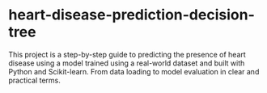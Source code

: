# heart-disease-prediction-decision-tree
This project is a step-by-step guide to predicting the presence of heart disease using a model trained using a real-world dataset and built with Python and Scikit-learn. From data loading to model evaluation in clear and practical terms. 

